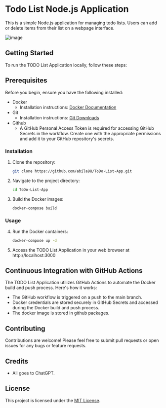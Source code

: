 # Todo List Node.js Application

This is a simple Node.js application for managing todo lists. Users can add or delete items from their list on a webpage interface.

![image](https://github.com/abila98/ToDo-List-App/assets/41573378/66ff1122-c616-4009-b2a0-546aff040012)

## Getting Started

To run the TODO List Application locally, follow these steps:

## Prerequisites

Before you begin, ensure you have the following installed:

- Docker
  - Installation instructions: [Docker Documentation](https://docs.docker.com/get-docker/)
- Git
  - Installation instructions: [Git Downloads](https://git-scm.com/downloads)
- Github
  - A GitHub Personal Access Token is required for accessing GitHub Secrets in the workflow. Create one with the appropriate permissions and add it to your GitHub repository's secrets.

### Installation

1. Clone the repository:

    ```bash
    git clone https://github.com/abila98/ToDo-List-App.git
    ```

2. Navigate to the project directory:

    ```bash
    cd ToDo-List-App
    ```

3. Build the Docker images:

    ```bash
    docker-compose build
    ```
   

### Usage

4. Run the Docker containers:

    ```bash
    docker-compose up -d
    ```

5. Access the TODO List Application in your web browser at http://localhost:3000

## Continuous Integration with GitHub Actions

The TODO List Application utilizes GitHub Actions to automate the Docker build and push process. Here's how it works:

- The GitHub workflow is triggered on a push to the main branch.
- Docker credentials are stored securely in GitHub Secrets and accessed during the Docker build and push process.
- The docker image is stored in github packages.

## Contributing

Contributions are welcome! Please feel free to submit pull requests or open issues for any bugs or feature requests.

## Credits

- All goes to ChatGPT.
  
## License

This project is licensed under the [MIT License](LICENSE).
